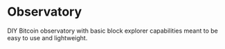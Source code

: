 # Observatory
DIY Bitcoin observatory with basic block explorer capabilities meant to be easy to use and lightweight. 
